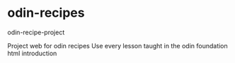 # odin-recipes
odin-recipe-project

Project web for odin recipes
Use every lesson taught in the odin foundation html introduction
